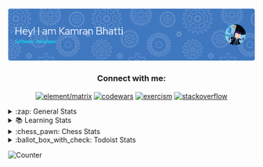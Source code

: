 ![Header](./header.png)

<h3 align="center">Connect with me:</h3>
<p align="center">
<a
 href="https://matrix.to/#/@tr1x:matrix.org" target="blank"><img 
align="center" 
src="https://img.shields.io/badge/Element-0DBD8B?style=for-the-badge&logo=element&logoColor=white"
 alt="element/matrix" /></a>
  <a 
href="https://www.codewars.com/users/tr1x" target="blank"><img 
align="center" 
src="https://img.shields.io/badge/Codewars-B1361E?style=for-the-badge&logo=Codewars&logoColor=white"
 alt="codewars"/></a>
 <a 
href="https://exercism.org/profiles/k5924" target="blank"><img 
align="center" 
src="https://img.shields.io/badge/Exercism-009CAB?style=for-the-badge&logo=exercism&logoColor=white"
 alt="exercism"/></a>
  <a 
href="https://stackoverflow.com/users/19610549/tr1x" target="blank"><img 
align="center" 
src="https://aleen42.github.io/badges/src/stackoverflow.svg"
 alt="stackoverflow"/></a>
 </p>

<details>
 <summary>:zap: General Stats</summary>

![Metrics](https://github.com/k5924/k5924/blob/main/github-metrics.svg)
</details>
<details>
 <summary>📚 Learning Stats</summary>

[![roadmap.sh](https://api.roadmap.sh/v1-badge/wide/643c11c8e2725773748f1b33?variant=dark)](https://roadmap.sh)
</details>
<details>
 <summary>:chess_pawn: Chess Stats</summary>
<!--START_SECTION:chessStats-->
<!-- Automatically generated with https://github.com/Balastrong/chess-stats-action -->

| Type | Rapid ⏲️ | Blitz ⚡ | Bullet 🔫 |
|:---:|:---:|:---:|:---:|
| Current | 285 | No Rating | No Rating |
| Best | 296 | No Rating | No Rating |

| White ⚪ | Black ⚫ | Result 🏆 | Date 📅 | Position 🗺️ | Type 🕕 |
|:---:|:---:|:---:|:---:|:---:|:---:|
| **yttr1x** | Karens11 | win 🥇 | 8/12/2022 | <a href="http://www.ee.unb.ca/cgi-bin/tervo/fen.pl?select=6q1/2K5/3n4/1k6/4Qb2/8/8/8 b - -">Link</a> | Rapid |
| x-9016632113 | **yttr1x** | win 🥇 | 6/12/2022 | <a href="http://www.ee.unb.ca/cgi-bin/tervo/fen.pl?select=1n6/p1p2kpp/1r6/8/2N1R2P/2P5/P7/K2r4 w - -">Link</a> | Rapid |
| thienkhang09358 | **yttr1x** | checkmated ❌ | 3/12/2022 | <a href="http://www.ee.unb.ca/cgi-bin/tervo/fen.pl?select=4kb1r/p1pQ1p2/2B1p1p1/1p5p/1P6/2P5/P6P/RNB1K1NR b KQk -">Link</a> | Rapid |
| **yttr1x** | theThristywo | checkmated ❌ | 1/12/2022 | <a href="http://www.ee.unb.ca/cgi-bin/tervo/fen.pl?select=3k3r/7p/2n2n2/1p6/8/8/r1q5/1K6 w - -">Link</a> | Rapid |
| Spicymayo10 | **yttr1x** | insufficient ⏸️ | 30/11/2022 | <a href="http://www.ee.unb.ca/cgi-bin/tervo/fen.pl?select=7K/8/8/7k/8/8/8/8 b - -">Link</a> | Rapid |
| **yttr1x** | Hqzeee | win 🥇 | 30/11/2022 | <a href="http://www.ee.unb.ca/cgi-bin/tervo/fen.pl?select=r1b2Q1Q/ppppk3/6p1/6Np/1b3p2/8/PPP2PPP/RN3K1R b - -">Link</a> | Rapid |
| bigmode55 | **yttr1x** | checkmated ❌ | 28/11/2022 | <a href="http://www.ee.unb.ca/cgi-bin/tervo/fen.pl?select=r1N1k2r/1pBbQppp/p3pn2/3p4/8/6P1/PPP1PPBP/R3K1NR b KQ -">Link</a> | Rapid |
| **yttr1x** | EliteBestChessPlayer | checkmated ❌ | 27/11/2022 | <a href="http://www.ee.unb.ca/cgi-bin/tervo/fen.pl?select=6k1/p4p2/4p1p1/2p1P1p1/P4PP1/1P6/r6P/3r1K2 w - -">Link</a> | Rapid |

<!--END_SECTION:chessStats-->
</details>
<details>
 <summary>:ballot_box_with_check: Todoist Stats</summary>
<!-- TODO-IST:START -->
🏆  11,532 Karma Points           
🌸  Completed 3 tasks today           
✅  Completed 1,127 tasks so far           
⏳  Longest streak is 11 days
<!-- TODO-IST:END -->
</details>

![Counter](https://komarev.com/ghpvc/?username=k5924&style=for-the-badge&color=blueviolet)
